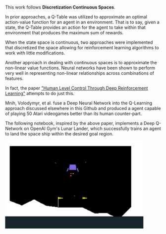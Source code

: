This work follows **Discretization Continuous Spaces**.

In prior approaches, a Q-Table was utilized to approximate an optimal action-value function for an agent in an environment. That is to say, given a state, the Q-Table provides an action for the agent to take within that environment that produces the maximum sum of rewards. 

When the state space is continuous, two approaches were implemented that discretized the space allowing for reinforcement learning algorithms to work with little modifications.

Another approach in dealing with continuous spaces is to approximate the non-linear value functions. Neural networks have been shown to perform very well in representing non-linear relationships across combinations of features. 

In fact, the paper ["Human Level Control Through Deep Reinforcement Learning"](https://storage.googleapis.com/deepmind-media/dqn/DQNNaturePaper.pdf) attempts to do just this.

Mnih, Volodymyr, et al. fuse a Deep Neural Network into the Q-Learning approach discussed elsewhere in this Github and produced a agent capable of playing 50 Atari videogames better than its human counter-part. 

The following notebook, inspired by the above paper, implements a Deep Q-Network on OpenAI Gym's Lunar Lander, which successfully trains an agent to land the space ship within the desired goal region.

![](images/agent_test.gif)
